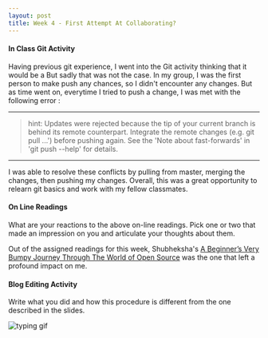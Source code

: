 ```yaml
---
layout: post
title: Week 4 - First Attempt At Collaborating?
---
```


#### In Class Git Activity 
Having previous git experience, I went into the Git activity thinking that it would be a 
But sadly that was not the case. In my group, I was the first person to make push any chances, so I didn't encounter any changes. But as time went on, everytime I tried to push a change, I was met with the following error :
***
> hint: Updates were rejected because the tip of your current branch is behind its remote counterpart. Integrate the remote changes (e.g. git pull ...') before pushing again. See the 'Note about fast-forwards' in 'git push --help' for details.
***
I was able to resolve these conflicts by pulling from master, merging the changes, then pushing my changes. Overall, this was a great opportunity to relearn git basics and work with my fellow classmates.

#### On Line Readings
What are your reactions to the above on-line readings. Pick one or two that made an impression on you and articulate your thoughts about them.

Out of the assigned readings for this week, Shubheksha's [A Beginner’s Very Bumpy Journey Through The World of Open Source] was the one that left a profound impact on me.

#### Blog Editing Activity
Write what you did and how this procedure is different from the one described in the slides.

![typing gif]

[typing gif]: https://data.whicdn.com/images/164025190/original.gif
[A Beginner’s Very Bumpy Journey Through The World of Open Source]:https://www.freecodecamp.org/news/a-beginners-very-bumpy-journey-through-the-world-of-open-source-4d108d540b39/